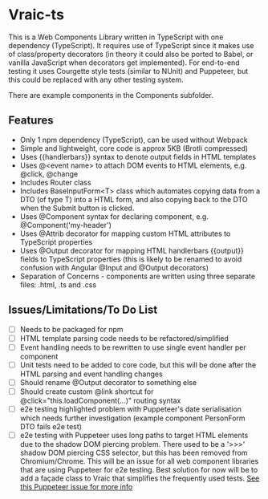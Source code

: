 # Vraic-ts
This is a Web Components Library written in TypeScript with one dependency (TypeScript). It requires use of TypeScript since it makes use of class/property decorators (in theory it could also be ported to Babel, or vanilla JavaScript when decorators get implemented). For end-to-end testing it uses Courgette style tests (similar to NUnit) and Puppeteer, but this could be replaced with any other testing system.

There are example components in the Components subfolder.

## Features
* Only 1 npm dependency (TypeScript), can be used without Webpack
* Simple and lightweight, core code is approx 5KB (Brotli compressed)
* Uses {{handlerbars}} syntax to denote output fields in HTML templates
* Uses @\<event name> to attach DOM events to HTML elements, e.g. @click, @change
* Includes Router class
* Includes BaseInputForm\<T> class which automates copying data from a DTO (of type T) into a HTML form, and also copying back to the DTO when the Submit button is clicked.
* Uses @Component syntax for declaring component, e.g. @Component('my-header')
* Uses @Attrib decorator for mapping custom HTML attributes to TypeScript properties
* Uses @Output decorator for mapping HTML handlerbars {{output}} fields to TypeScript properties (this is likely to be renamed to avoid confusion with Angular @Input and @Output decorators)
* Separation of Concerns - components are written using three separate files: .html, .ts and .css

## Issues/Limitations/To Do List
- [ ] Needs to be packaged for npm
- [ ] HTML template parsing code needs to be refactored/simplified
- [ ] Event handling needs to be rewritten to use single event handler per component
- [ ] Unit tests need to be added to core code, but this will be done after the HTML parsing and event handling changes
- [ ] Should rename @Output decorator to something else
- [ ] Should create custom @link shortcut for @click="this.loadComponent(...)" routing syntax
- [ ] e2e testing highlighted problem with Puppeteer's date serialisation which needs further investigation (example component PersonForm DTO fails e2e test)
- [ ] e2e testing with Puppeteer uses long paths to target HTML elements due to the shadow DOM piercing problem. There used to be a '>>>' shadow DOM piercing CSS selector, but this has been removed from Chromium/Chrome. This will be an issue for all web component libraries that are using Puppeteer for e2e testing. Best solution for now will be to add a façade class to Vraic that simplifies the frequently used tests. [See this Puppeteer issue for more info](https://github.com/GoogleChrome/puppeteer/issues/858)
